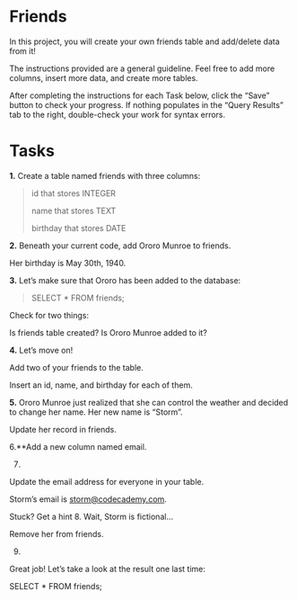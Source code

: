 # Friends
In this project, you will create your own friends table and add/delete data from it!

The instructions provided are a general guideline. Feel free to add more columns, insert more data, and create more tables.

After completing the instructions for each Task below, click the “Save” button to check your progress. If nothing populates in the “Query Results” tab to the right, double-check your work for syntax errors.



# Tasks

**1.** Create a table named friends with three columns:

> id that stores INTEGER
> 
> name that stores TEXT
> 
> birthday that stores DATE


**2.** Beneath your current code, add Ororo Munroe to friends.

Her birthday is May 30th, 1940.

**3.** Let’s make sure that Ororo has been added to the database:

> SELECT * 
> FROM friends;

Check for two things:

Is friends table created?
Is Ororo Munroe added to it?

**4.** Let’s move on!

Add two of your friends to the table.

Insert an id, name, and birthday for each of them.

**5.** Ororo Munroe just realized that she can control the weather and decided to change her name. Her new name is “Storm”.

Update her record in friends.

6.**Add a new column named email.

7.
Update the email address for everyone in your table.

Storm’s email is storm@codecademy.com.


Stuck? Get a hint
8.
Wait, Storm is fictional…

Remove her from friends.

9.
Great job! Let’s take a look at the result one last time:

SELECT * 
FROM friends;
